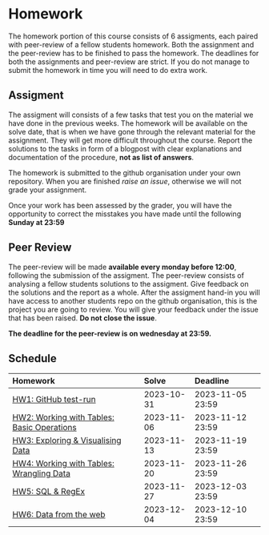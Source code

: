 # Homework

The homework portion of this course consists of 6 assigments, each paired with
peer-review of a fellow students homework. Both the assignment and the
peer-review has to be finished to pass the homework.    The deadlines for both the assignments and
peer-review are strict. If you do not manage to submit the homework in time you
will need to do extra work.

## Assigment 

The assigment will consists of a few tasks that test you on the material we have
done in the previous weeks. The homework will be available on the solve date,
that is when we have gone through the relevant material for the assignment. They
will get more difficult throughout the course. Report the solutions to the tasks
in form of a blogpost with clear explanations and documentation of the
procedure, **not as list of answers**.

The homework is submitted to the github organisation under your own repository.
When you are finished *raise an issue*, otherwise we will not grade your
assignment.

Once your work has been assessed by the grader, you will have the opportunity to
correct the misstakes you have made until the following **Sunday at 23:59**

## Peer Review

The peer-review will be made **available every monday before 12:00**, following
the submission of the assigment. The peer-review consists of analysing a fellow
students solutions to the assigment. Give feedback on the solutions and the
report as a whole. After the assigment hand-in you will have access to another
students repo on the github organisation, this is the project you are going to
review. You will give your feedback under the issue that has been raised. **Do
not close the issue**.

**The deadline for the peer-review is on wednesday at 23:59.**

## Schedule

| Homework                            | Solve      | Deadline         |
|:------------------------------------|:-----------|:-----------------|
| [HW1: GitHub test-run](/homework/1) | 2023-10-31 | 2023-11-05 23:59 |
| [HW2: Working with Tables: Basic Operations](/homework/2)| 2023-11-06 | 2023-11-12 23:59 |
| [HW3: Exploring & Visualising Data](/homework/3)    | 2023-11-13 | 2023-11-19 23:59 |
| [HW4: Working with Tables: Wrangling Data]() | 2023-11-20 | 2023-11-26 23:59 |
| [HW5: SQL & RegEx]()             | 2023-11-27 | 2023-12-03 23:59 |
| [HW6: Data from the web]()       | 2023-12-04 | 2023-12-10 23:59 |
